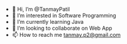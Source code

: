 - 👋 Hi, I’m @TanmayPatil
- 👀 I’m interested in Software Programming
- 🌱 I’m currently learning Java
- 💞️ I’m looking to collaborate on Web App 
- 📫 How to reach me tanmay.p2@gmail.com

<!---
TanmayPatil01/TanmayPatil01 is a ✨ special ✨ repository because its `README.md` (this file) appears on your GitHub profile.
You can click the Preview link to take a look at your changes.
--->
